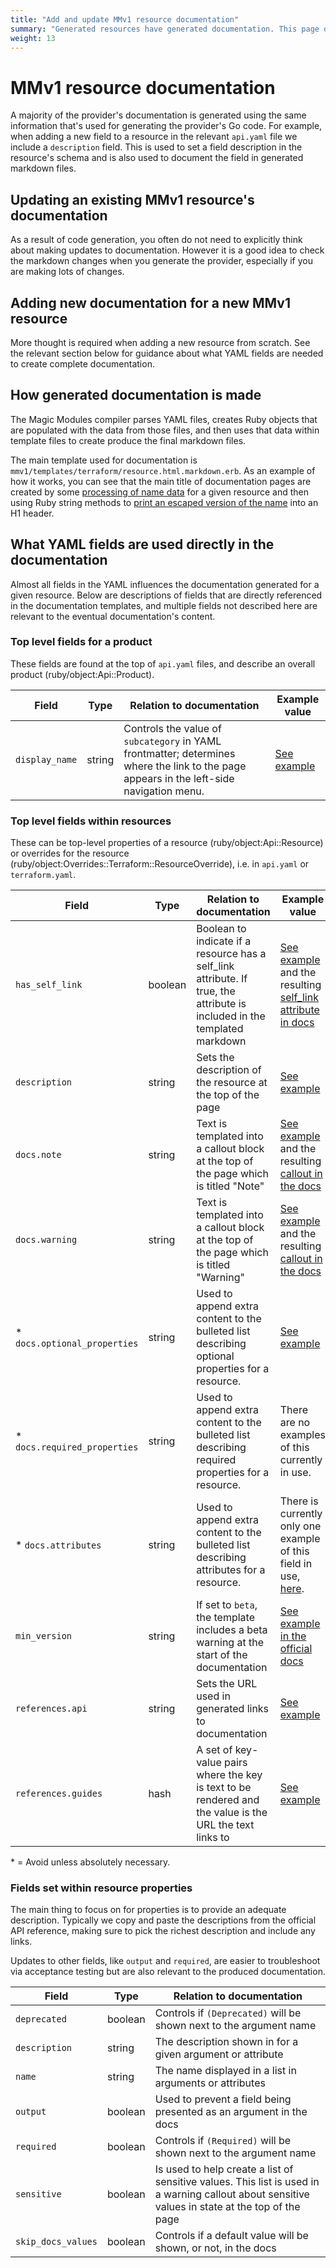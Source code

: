 ```yaml
---
title: "Add and update MMv1 resource documentation"
summary: "Generated resources have generated documentation. This page describes the generation process and what YAML inputs are used."
weight: 13
---
```


# MMv1 resource documentation

A majority of the provider's documentation is generated using the same information that's used for generating the provider's Go code. For example, when adding a new field to a resource in the relevant `api.yaml` file we include a `description` field. This is used to set a field description in the resource's schema and is also used to document the field in generated markdown files.

## Updating an existing MMv1 resource's documentation

As a result of code generation, you often do not need to explicitly think about making updates to documentation. However it is a good idea to check the markdown changes when you generate the provider, especially if you are making lots of changes.

## Adding new documentation for a new MMv1 resource

More thought is required when adding a new resource from scratch. See the relevant section below for guidance about what YAML fields are needed to create complete documentation.

## How generated documentation is made

The Magic Modules compiler parses YAML files, creates Ruby objects that are populated with the data from those files, and then uses that data within template files to create produce the final markdown files.

The main template used for documentation is `mmv1/templates/terraform/resource.html.markdown.erb`. As an example of how it works, you can see that the main title of documentation pages are created by some [processing of name data](https://github.com/GoogleCloudPlatform/magic-modules/blob/a69f1150de76f2b2cd9d37faa6bd44c1fb8a460a/mmv1/templates/terraform/resource.html.markdown.erb#L41) for a given resource and then using Ruby string methods to [print an escaped version of the name](https://github.com/GoogleCloudPlatform/magic-modules/blob/a69f1150de76f2b2cd9d37faa6bd44c1fb8a460a/mmv1/templates/terraform/resource.html.markdown.erb#L58) into an H1 header.


## What YAML fields are used directly in the documentation

Almost all fields in the YAML influences the documentation generated for a given resource. Below are descriptions of fields that are directly referenced in the documentation templates, and multiple fields not described here are relevant to the eventual documentation's content.

### Top level fields for a product

These fields are found at the top of `api.yaml` files, and describe an overall product (ruby/object:Api::Product).

| Field | Type | Relation to documentation | Example value |
| ----- | ---- |------------------------- | ------------- |
| `display_name` | string | Controls the value of `subcategory` in YAML frontmatter; determines where the link to the page appears in the left-side navigation menu. | [See example](https://github.com/GoogleCloudPlatform/magic-modules/blob/39bded78e3032328e972f8e5b5f37796a451440b/mmv1/products/accesscontextmanager/product.yaml#L16) |

### Top level fields within resources

These can be top-level properties of a resource (ruby/object:Api::Resource) or overrides for the resource (ruby/object:Overrides::Terraform::ResourceOverride), i.e. in `api.yaml` or `terraform.yaml`.

| Field | Type | Relation to documentation | Example value |
| ----- | ---- |------------------------- | ------------- |
| `has_self_link` | boolean | Boolean to indicate if a resource has a self_link attribute. If true, the attribute is included in the templated markdown | [See example](https://github.com/hashicorp/magic-modules/blob/44d348dc92c279992febd7132a88656417a2a86f/mmv1/products/bigquery/api.yaml#L32-L33) and the resulting [self_link attribute in docs](https://registry.terraform.io/providers/hashicorp/google/latest/docs/resources/bigquery_dataset#self_link) |
| `description`| string | Sets the description of the resource at the top of the page | [See example](https://github.com/hashicorp/magic-modules/blob/44d348dc92c279992febd7132a88656417a2a86f/mmv1/products/bigquery/api.yaml#L34-L35) |
| `docs.note` | string | Text is templated into a callout block at the top of the page which is titled "Note" | [See example](https://github.com/hashicorp/magic-modules/blob/dc463cb5b459044bf6bb37a1d502ae8bb14e2127/mmv1/products/iamworkforcepool/terraform.yaml#L19-L21) and the resulting [callout in the docs](https://registry.terraform.io/providers/hashicorp/google/latest/docs/resources/iam_workforce_pool)| 
| `docs.warning` | string | Text is templated into a callout block at the top of the page which is titled "Warning" | [See example](https://github.com/hashicorp/magic-modules/blob/dc463cb5b459044bf6bb37a1d502ae8bb14e2127/mmv1/products/bigquery/terraform.yaml#L94-L98) and the resulting [callout in the docs](https://registry.terraform.io/providers/hashicorp/google/latest/docs/resources/bigquery_dataset)|
| * `docs.optional_properties` | string | Used to append extra content to the bulleted list describing optional properties for a resource. | [See example](https://github.com/GoogleCloudPlatform/magic-modules/blob/1589b882611cceafdf2615ca74cc215c327ef141/mmv1/products/cloudiot/terraform.yaml#L28-L61) |
| * `docs.required_properties` | string | Used to append extra content to the bulleted list describing required properties for a resource. | There are no examples of this currently in use. |
| * `docs.attributes` | string | Used to append extra content to the bulleted list describing attributes for a resource. | There is currently only one example of this field in use, [here](https://github.com/hashicorp/magic-modules/blob/dacfb793fec55a9a2929be00b0cfa8f6cc5f1f88/mmv1/products/iap/terraform.yaml#L224-L226). |
| `min_version`| string | If set to `beta`, the template includes a beta warning at the start of the documentation | [See example in the official docs](https://registry.terraform.io/providers/hashicorp/google-beta/latest/docs/resources/alloydb_backup) |
| `references.api`| string | Sets the URL used in generated links to documentation | [See example](https://github.com/hashicorp/magic-modules/blob/44d348dc92c279992febd7132a88656417a2a86f/mmv1/products/bigquery/api.yaml#L39) |
| `references.guides`| hash | A set of key-value pairs where the key is text to be rendered and the value is the URL the text links to | [See example](https://github.com/hashicorp/magic-modules/blob/44d348dc92c279992febd7132a88656417a2a86f/mmv1/products/bigquery/api.yaml#L38)  |

\* = Avoid unless absolutely necessary.

### Fields set within resource properties

The main thing to focus on for properties is to provide an adequate description. Typically we copy and paste the descriptions from the official API reference, making sure to pick the richest description and include any links.

Updates to other fields, like `output` and `required`, are easier to troubleshoot via acceptance testing but are also relevant to the produced documentation.

| Field | Type | Relation to documentation |
| ----- | ---- | ------------------------- |
| `deprecated` | boolean | Controls if `(Deprecated)` will be shown next to the argument name |
| `description` | string | The description shown in for a given argument or attribute |
| `name` | string | The name displayed in a list in arguments or attributes |
| `output` | boolean | Used to prevent a field being presented as an argument in the docs |
| `required` | boolean | Controls if `(Required)` will be shown next to the argument name |
| `sensitive` | boolean | Is used to help create a list of sensitive values. This list is used in a warning callout about sensitive values in state at the top of the page |
| `skip_docs_values` | boolean | Controls if a default value will be shown, or not, in the docs |
